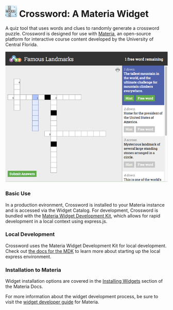 
<h1>
    <img src="src/_icons/icon-60.png" width="36px"/>
    Crossword: A Materia Widget
</h1>

A quiz tool that uses words and clues to randomly generate a crossword puzzle. Crossword is designed for use with [Materia](https://github.com/ucfopen/Materia), an open-source platform for interactive course content developed by the University of Central Florida.

![Crossword Player](src/_screen-shots/1.png)

### Basic Use

In a production evironment, Crossword is installed to your Materia instance and is accessed via the Widget Catalog. For development, Crossword is bundled with the [Materia Widget Development Kit](https://github.com/ucfopen/Materia-Widget-Dev-Kit), which allows for rapid development in a local context using express.js.

### Local Development

Crossword uses the Materia Widget Development Kit for local development. Check out [the docs for the MDK](https://ucfopen.github.io/Materia-Docs/develop/materia-widget-development-kit.html) to learn more about starting up the local express environment.

### Installation to Materia

Widget installation options are covered in the [Installing Widgets](https://ucfopen.github.io/Materia-Docs/admin/installing-widgets.html) section of the Materia Docs.

For more information about the widget development process, be sure to visit the [widget developer guide](https://ucfopen.github.io/Materia-Docs/develop/widget-developer-guide.html) for Materia.

